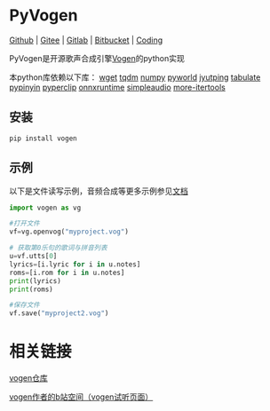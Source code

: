 # PyVogen
[Github](https://github.com/oxygen-dioxide/vogen) | 
[Gitee](https://gitee.com/oxygendioxide/vogen) | 
[Gitlab](https://gitlab.com/oxygen-dioxide/vogen) | 
[Bitbucket](https://bitbucket.org/oxygendioxide/vogen) |
[Coding](https://oxygen-dioxide.coding.net/public/1/vogen/git/files)

PyVogen是开源歌声合成引擎[Vogen](https://github.com/aqtq314/Vogen.Client)的python实现

本python库依赖以下库：
[wget](http://bitbucket.org/techtonik/python-wget/)
[tqdm](https://tqdm.github.io/)
[numpy](https://numpy.org/) 
[pyworld](https://github.com/JeremyCCHsu/Python-Wrapper-for-World-Vocoder)
[jyutping](https://github.com/imdreamrunner/python-jyutping)
[tabulate](https://github.com/astanin/python-tabulate)
[pypinyin](https://pypinyin.readthedocs.io/zh_CN/master/)
[pyperclip](https://github.com/asweigart/pyperclip)
[onnxruntime](https://www.onnxruntime.ai/)
[simpleaudio](https://github.com/hamiltron/py-simple-audio)
[more-itertools](https://more-itertools.readthedocs.io/)

## 安装
```
pip install vogen
```

## 示例

以下是文件读写示例，音频合成等更多示例参见[文档](https://github.com/oxygen-dioxide/pyvogen-docs)

```py
import vogen as vg

#打开文件
vf=vg.openvog("myproject.vog")

# 获取第0乐句的歌词与拼音列表
u=vf.utts[0]
lyrics=[i.lyric for i in u.notes]
roms=[i.rom for i in u.notes]
print(lyrics)
print(roms)

#保存文件
vf.save("myproject2.vog")
```

# 相关链接
[vogen仓库](https://github.com/aqtq314/Vogen.Client)

[vogen作者的b站空间（vogen试听页面）](https://space.bilibili.com/169955)